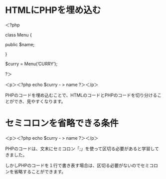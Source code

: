 # HTMLにPHPを埋め込む

＜?php

class Menu {

public $name;

}

$curry = Menu(’CURRY’);

?＞

＜p＞＜?php echo $curry - > name ?＞＜/p＞

PHPのコードを埋め込むことで、HTMLのコードとPHPのコードを切り分けることができ、見やすくなります。

# セミコロンを省略できる条件

＜p＞＜?php echo $curry - > name ?＞＜/p＞

PHPのコードは、文末にセミコロン「;」を使って区切る必要があると学習してきました。

しかしPHPのコードを１行で書き表す場合は、区切る必要がないのでセミコロンを省略することができます。
